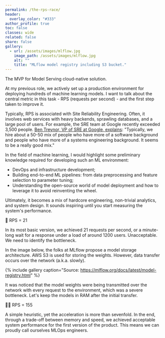 ```yaml
---
permalink: /the-rps-race/
header:
  overlay_color: "#333"
author_profile: true
toc: false
classes: wide
related: false
share: false
gallery:
  - url: /assets/images/mlflow.jpg
    image_path: /assets/images/mlflow.jpg
    alt: ""
    title: "MLflow model registry including S3 bucket."
---
```


The MVP for Model Serving cloud-native solution.

At my previous role, we actively set up a production environment for deploying hundreds of machine learning models. I want to talk about the central metric in this task - RPS (requests per second) - and the first step taken to improve it.

Typically, RPS is associated with Site Reliability Engineering. Often, it involves web services with heavy backends, sprawling databases, and a large pool of users. For example, the SRE team at Google recently exceeded 3,500 people. <a href="https://sre.google/">Ben Treynor, VP of SRE at Google, explains</a>: "Typically, we hire about a 50-50 mix of people who have more of a software background and people who have more of a systems engineering background. It seems to be a really good mix."

In the field of machine learning, I would highlight some preliminary knowledge required for developing such an ML environment:

* DevOps and infrastructure development;
* Building end-to-end ML pipelines: from data preprocessing and feature selection to parameter tuning;
* Understanding the open-source world of model deployment and how to leverage it to avoid reinventing the wheel.

Ultimately, it becomes a mix of hardcore engineering, non-trivial analytics, and system design. It sounds inspiring until you start measuring the system's performance.

🐌 RPS = 21

In its most basic version, we achieved 21 requests per second, or a minute-long wait for a response under a load of around 1200 users. Unacceptable. We need to identify the bottleneck.

In the image below, the folks at MLflow propose a model storage architecture. AWS S3 is used for storing the weights. However, data transfer occurs over the network (a.k.a. slowly).

{% include gallery caption="Source: https://mlflow.org/docs/latest/model-registry.html" %}

It was noticed that the model weights were being transmitted over the network with every request to the environment, which was a severe bottleneck. Let's keep the models in RAM after the initial transfer.

🏃‍♂️ RPS = 155

A simple heuristic, yet the acceleration is more than sevenfold. In the end, through a trade-off between memory and speed, we achieved acceptable system performance for the first version of the product. This means we can proudly call ourselves MLOps engineers.
